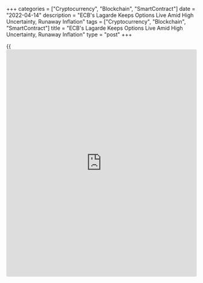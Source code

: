 +++
categories = ["Cryptocurrency", "Blockchain", "SmartContract"]
date = "2022-04-14"
description = "ECB's Lagarde Keeps Options Live Amid High Uncertainty, Runaway Inflation"
tags = ["Cryptocurrency", "Blockchain", "SmartContract"]
title = "ECB's Lagarde Keeps Options Live Amid High Uncertainty, Runaway Inflation"
type = "post"
+++

{{<iframe id="large-banner" src="https://www.bounty.group/#slide=27.0" width="100%" height="600" scrolling="no" style="border: 0px solid rgb(216, 221, 230); border-radius: 3px;">}}

European Central Bank President Christine Lagarde confirmed on Thursday
that asset purchases would end in the third quarter, but avoided saying
exactly when the bank would raise interest rates, as the economic
outlook remains clouded with high uncertainty stemming from the war in
Ukraine and runaway inflation.

Earlier on Thursday, the [ECB confirmed that it will end net asset
purchases][1] under our asset purchase programme (APP) in the third
quarter, but did not give an exact date, citing incoming data since the
March [policy](https://www.fintechee.com/policy/) session.  
  
"Looking ahead, our monetary [policy](https://www.fintechee.com/policy/) will depend on the incoming data and
our evolving assessment of the outlook," Lagarde said in her
introductory statement to the post-decision press conference, which this
time was a live virtual session from her home as she is recovering from
a Covid-19 infection.  
  
"In the current conditions of high uncertainty, we will maintain
optionality, gradualism and flexibility in the conduct of monetary
[policy](https://www.fintechee.com/policy/)."

The ECB chief noted that several factors signal slow growth in the
period ahead and the downside risks to the growth outlook in the euro
area have increased substantially due to the war in Ukraine.

Energy prices are expected to remain high in the near term. Food prices
are also set to increase further due to high transportation and
production costs, specifically the price of fertilizers, and all these
are partly linked to the war in Ukraine.

[Eurozone inflation][2] rocketed in March to set a new record of 7.5
percent as Russia's invasion of Ukraine drove energy prices higher. Core
inflation, which excludes prices of energy, food, alcohol and tobacco,
accelerated to 3.0 percent.

Lagarde said it was uncertain how persistent the rise in these inflation
indicators will be, given the role of temporary pandemic-related factors
and the indirect effects of higher energy prices.

The upside risks surrounding the inflation outlook have also
intensified, especially in the near term, Lagarde said. That said, if
demand were to weaken over the medium term, it would lower pressure on
prices, she added.  
  
"We are very attentive to the current uncertainties and are closely
monitoring the incoming data in relation to their implications for the
medium-term inflation outlook," Lagarde said.

Economists are of the view that Eurozone is entering a period of
stagflation, that is a time of weakening growth and rising inflation.  
  
Citing rising inflationary pressures, Capital Economics expects the ECB
to lift the deposit rate sooner, faster and further than the consensus
expects.

"While the slightly dovish tone of today's communications suggests that
a first rate hike in July is a bit less likely than we had thought, we
think a July lift-off is still plausible," Andrew Kenningham, the chief
Europe economist at the research firm, said.  
  
Capital Economics continues to hold the view that the ECB will make
three 25 basis-point rate hikes this year, to bring the deposit rate
into positive territory, followed by a further five next year.  
  
ING economist Carsten Brzeski said the ECB usually tries to link its
decisions to [macroeconomic projections from its staff][3] and the next
set is due in June.  
  
"We expect the ECB to stop net asset purchases in July and start hiking
interest rates in September," Brzeski said.

For comments and feedback [contact](https://www.playgroundfx.com/contact/): editorial@rtt[news](https://www.letsplayfx.com/blog/forex-news-website/).com

[Economic News][4]

 **What parts of the world are seeing the best (and worst) economic
performances lately? Click[here][5] to check out our [Econ Scorecard][5]
and find out! See up-to-the-moment [ranking](https://www.playgroundfx.com/blog/crypto-exchange-ranking/)s for the best and worst
performers in [GDP][6], [unemployment rate][7], [inflation][8] and much
more.**

   1. www.rtt[news](https://www.letsplayfx.com/blog/forex-news-website/).com/3275997/ecb-confirms-end-to-asset-purchases-in-q3.aspx
   2. www.rtt[news](https://www.letsplayfx.com/blog/forex-news-website/).com/3273569/eurozone-inflation-surges-to-record-7-5-as-energy-prices-soar.aspx
   3. www.rtt[news](https://www.letsplayfx.com/blog/forex-news-website/).com/3268943/ecb-warns-of-substantial-risk-to-outlook-due-to-war.aspx
   4. www.rtt[news](https://www.letsplayfx.com/blog/forex-news-website/).com/Content/EconomicNews.aspx
   5. www.rtt[news](https://www.letsplayfx.com/blog/forex-news-website/).com/economic-scorecard/world-rank/retail-sales/highest-performance.aspx
   6. www.rtt[news](https://www.letsplayfx.com/blog/forex-news-website/).com/economic-scorecard/world-rank/GDP/highest-performance.aspx
   7. www.rtt[news](https://www.letsplayfx.com/blog/forex-news-website/).com/economic-scorecard/world-rank/unemployment-rate/lowest-performance.aspx
   8. www.rtt[news](https://www.letsplayfx.com/blog/forex-news-website/).com/economic-scorecard/world-rank/CPI/highest-performance.aspx